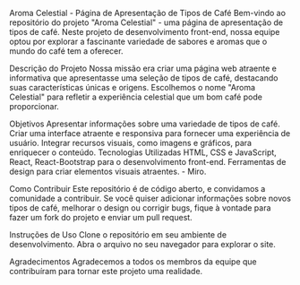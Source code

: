 Aroma Celestial - Página de Apresentação de Tipos de Café
Bem-vindo ao repositório do projeto "Aroma Celestial" - uma página de apresentação de tipos de café. Neste projeto de desenvolvimento front-end, nossa equipe optou por explorar a fascinante variedade de sabores e aromas que o mundo do café tem a oferecer.

Descrição do Projeto
Nossa missão era criar uma página web atraente e informativa que apresentasse uma seleção de tipos de café, destacando suas características únicas e origens. Escolhemos o nome "Aroma Celestial" para refletir a experiência celestial que um bom café pode proporcionar.

Objetivos
Apresentar informações sobre uma variedade de tipos de café.
Criar uma interface atraente e responsiva para fornecer uma experiência de usuário.
Integrar recursos visuais, como imagens e gráficos, para enriquecer o conteúdo.
Tecnologias Utilizadas
HTML, CSS e JavaScript, React, React-Bootstrap para o desenvolvimento front-end.
Ferramentas de design para criar elementos visuais atraentes. - Miro.

Como Contribuir
Este repositório é de código aberto, e convidamos a comunidade a contribuir. Se você quiser adicionar informações sobre novos tipos de café, melhorar o design ou corrigir bugs, fique à vontade para fazer um fork do projeto e enviar um pull request.

Instruções de Uso
Clone o repositório em seu ambiente de desenvolvimento.
Abra o arquivo no seu navegador para explorar o site.

Agradecimentos
Agradecemos a todos os membros da equipe que contribuíram para tornar este projeto uma realidade.
